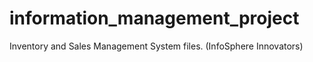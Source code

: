 # information_management_project
Inventory and Sales Management System files. (InfoSphere Innovators)
